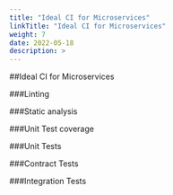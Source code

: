 ```yaml
---
title: "Ideal CI for Microservices"
linkTitle: "Ideal CI for Microservices"
weight: 7
date: 2022-05-18
description: >  
---
```

##Ideal CI for Microservices

###Linting

###Static analysis

###Unit Test coverage

###Unit Tests

###Contract Tests

###Integration Tests